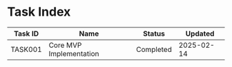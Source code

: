 # Task Index

| Task ID | Name                    | Status    | Updated    |
| ------- | ----------------------- | --------- | ---------- |
| TASK001 | Core MVP Implementation | Completed | 2025-02-14 |
